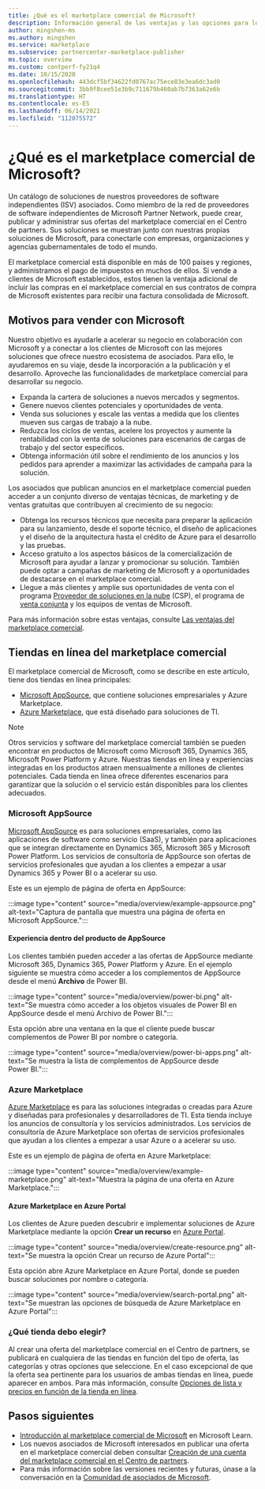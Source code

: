 ```yaml
---
title: ¿Qué es el marketplace comercial de Microsoft?
description: Información general de las ventajas y las opciones para los asociados de Microsoft que publican soluciones en el marketplace comercial de Microsoft.
author: mingshen-ms
ms.author: mingshen
ms.service: marketplace
ms.subservice: partnercenter-marketplace-publisher
ms.topic: overview
ms.custom: contperf-fy21q4
ms.date: 10/15/2020
ms.openlocfilehash: 443dcf5bf34622fd0767ac75ece83e3ea6dc3ad0
ms.sourcegitcommit: 3bb9f8cee51e3b9c711679b460ab7b7363a62e6b
ms.translationtype: HT
ms.contentlocale: es-ES
ms.lasthandoff: 06/14/2021
ms.locfileid: "112075572"
---
```

# <a name="what-is-the-microsoft-commercial-marketplace"></a>¿Qué es el marketplace comercial de Microsoft?

Un catálogo de soluciones de nuestros proveedores de software independientes (ISV) asociados. Como miembro de la red de proveedores de software independientes de Microsoft Partner Network, puede crear, publicar y administrar sus ofertas del marketplace comercial en el Centro de partners. Sus soluciones se muestran junto con nuestras propias soluciones de Microsoft, para conectarle con empresas, organizaciones y agencias gubernamentales de todo el mundo.

El marketplace comercial está disponible en más de 100 países y regiones, y administramos el pago de impuestos en muchos de ellos. Si vende a clientes de Microsoft establecidos, estos tienen la ventaja adicional de incluir las compras en el marketplace comercial en sus contratos de compra de Microsoft existentes para recibir una factura consolidada de Microsoft.

## <a name="why-sell-with-microsoft"></a>Motivos para vender con Microsoft

Nuestro objetivo es ayudarle a acelerar su negocio en colaboración con Microsoft y a conectar a los clientes de Microsoft con las mejores soluciones que ofrece nuestro ecosistema de asociados. Para ello, le ayudaremos en su viaje, desde la incorporación a la publicación y el desarrollo. Aproveche las funcionalidades de marketplace comercial para desarrollar su negocio.

- Expanda la cartera de soluciones a nuevos mercados y segmentos.
- Genere nuevos clientes potenciales y oportunidades de venta.
- Venda sus soluciones y escale las ventas a medida que los clientes mueven sus cargas de trabajo a la nube. 
- Reduzca los ciclos de ventas, acelere los proyectos y aumente la rentabilidad con la venta de soluciones para escenarios de cargas de trabajo y del sector específicos.
- Obtenga información útil sobre el rendimiento de los anuncios y los pedidos para aprender a maximizar las actividades de campaña para la solución.

Los asociados que publican anuncios en el marketplace comercial pueden acceder a un conjunto diverso de ventajas técnicas, de marketing y de ventas gratuitas que contribuyen al crecimiento de su negocio:

- Obtenga los recursos técnicos que necesita para preparar la aplicación para su lanzamiento, desde el soporte técnico, el diseño de aplicaciones y el diseño de la arquitectura hasta el crédito de Azure para el desarrollo y las pruebas.
- Acceso gratuito a los aspectos básicos de la comercialización de Microsoft para ayudar a lanzar y promocionar su solución. También puede optar a campañas de marketing de Microsoft y a oportunidades de destacarse en el marketplace comercial.
- Llegue a más clientes y amplíe sus oportunidades de venta con el programa [Proveedor de soluciones en la nube](https://partner.microsoft.com/cloud-solution-provider) (CSP), el programa de [venta conjunta](./co-sell-overview.md) y los equipos de ventas de Microsoft.

Para más información sobre estas ventajas, consulte [Las ventajas del marketplace comercial](gtm-your-marketplace-benefits.md).

## <a name="commercial-marketplace-online-stores"></a>Tiendas en línea del marketplace comercial

El marketplace comercial de Microsoft, como se describe en este artículo, tiene dos tiendas en línea principales: 

- [Microsoft AppSource](https://appsource.microsoft.com/), que contiene soluciones empresariales y Azure Marketplace.
- [Azure Marketplace](https://azuremarketplace.microsoft.com/), que está diseñado para soluciones de TI.

> [!NOTE]
> Otros servicios y software del marketplace comercial también se pueden encontrar en productos de Microsoft como Microsoft 365, Dynamics 365, Microsoft Power Platform y Azure. Nuestras tiendas en línea y experiencias integradas en los productos atraen mensualmente a millones de clientes potenciales. Cada tienda en línea ofrece diferentes escenarios para garantizar que la solución o el servicio están disponibles para los clientes adecuados.

### <a name="microsoft-appsource"></a>Microsoft AppSource

[Microsoft AppSource](https://appsource.microsoft.com/) es para soluciones empresariales, como las aplicaciones de software como servicio (SaaS), y también para aplicaciones que se integran directamente en Dynamics 365, Microsoft 365 y Microsoft Power Platform. Los servicios de consultoría de AppSource son ofertas de servicios profesionales que ayudan a los clientes a empezar a usar Dynamics 365 y Power BI o a acelerar su uso.

Este es un ejemplo de página de oferta en AppSource:

:::image type="content" source="media/overview/example-appsource.png" alt-text="Captura de pantalla que muestra una página de oferta en Microsoft AppSource.":::

####  <a name="appsource-in-product-experience"></a>Experiencia dentro del producto de AppSource

Los clientes también pueden acceder a las ofertas de AppSource mediante Microsoft 365, Dynamics 365, Power Platform y Azure. En el ejemplo siguiente se muestra cómo acceder a los complementos de AppSource desde el menú **Archivo** de Power BI.

:::image type="content" source="media/overview/power-bi.png" alt-text="Se muestra cómo acceder a los objetos visuales de Power BI en AppSource desde el menú Archivo de Power BI."::: 

Esta opción abre una ventana en la que el cliente puede buscar complementos de Power BI por nombre o categoría. 

:::image type="content" source="media/overview/power-bi-apps.png" alt-text="Se muestra la lista de complementos de AppSource desde Power BI."::: 

### <a name="azure-marketplace"></a>Azure Marketplace

[Azure Marketplace](https://azuremarketplace.microsoft.com/) es para las soluciones integradas o creadas para Azure y diseñadas para profesionales y desarrolladores de TI. Esta tienda incluye los anuncios de consultoría y los servicios administrados. Los servicios de consultoría de Azure Marketplace son ofertas de servicios profesionales que ayudan a los clientes a empezar a usar Azure o a acelerar su uso.

Este es un ejemplo de página de oferta en Azure Marketplace:

:::image type="content" source="media/overview/example-marketplace.png" alt-text="Muestra la página de una oferta en Azure Marketplace."::: 

#### <a name="azure-marketplace-in-the-azure-portal"></a>Azure Marketplace en Azure Portal

Los clientes de Azure pueden descubrir e implementar soluciones de Azure Marketplace mediante la opción **Crear un recurso** en [Azure Portal](https://portal.azure.com/).

:::image type="content" source="media/overview/create-resource.png" alt-text="Se muestra la opción Crear un recurso de Azure Portal"::: 

Esta opción abre Azure Marketplace en Azure Portal, donde se pueden buscar soluciones por nombre o categoría.

:::image type="content" source="media/overview/search-portal.png" alt-text="Se muestran las opciones de búsqueda de Azure Marketplace en Azure Portal"::: 

### <a name="which-store-should-i-choose"></a>¿Qué tienda debo elegir?
Al crear una oferta del marketplace comercial en el Centro de partners, se publicará en cualquiera de las tiendas en función del tipo de oferta, las categorías y otras opciones que seleccione. En el caso excepcional de que la oferta sea pertinente para los usuarios de ambas tiendas en línea, puede aparecer en ambos. Para más información, consulte [Opciones de lista y precios en función de la tienda en línea](determine-your-listing-type.md#listing-and-pricing-options-by-online-store).

## <a name="next-steps"></a>Pasos siguientes

- [Introducción al marketplace comercial de Microsoft](/learn/modules/intro-commercial-marketplace/) en Microsoft Learn.
- Los nuevos asociados de Microsoft interesados en publicar una oferta en el marketplace comercial deben consultar [Creación de una cuenta del marketplace comercial en el Centro de partners](create-account.md).
- Para más información sobre las versiones recientes y futuras, únase a la conversación en la [Comunidad de asociados de Microsoft](https://www.microsoftpartnercommunity.com/).
